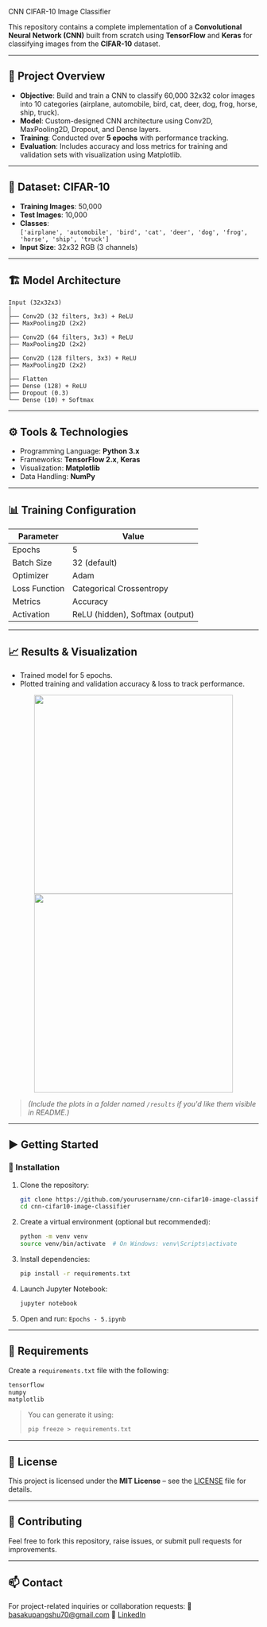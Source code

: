 CNN CIFAR-10 Image Classifier

This repository contains a complete implementation of a **Convolutional Neural Network (CNN)** built from scratch using **TensorFlow** and **Keras** for classifying images from the **CIFAR-10** dataset.

---

## 📌 Project Overview

- **Objective**: Build and train a CNN to classify 60,000 32x32 color images into 10 categories (airplane, automobile, bird, cat, deer, dog, frog, horse, ship, truck).
- **Model**: Custom-designed CNN architecture using Conv2D, MaxPooling2D, Dropout, and Dense layers.
- **Training**: Conducted over **5 epochs** with performance tracking.
- **Evaluation**: Includes accuracy and loss metrics for training and validation sets with visualization using Matplotlib.

---

## 📁 Dataset: CIFAR-10

- **Training Images**: 50,000
- **Test Images**: 10,000
- **Classes**:  
  `['airplane', 'automobile', 'bird', 'cat', 'deer', 'dog', 'frog', 'horse', 'ship', 'truck']`
- **Input Size**: 32x32 RGB (3 channels)

---

## 🏗️ Model Architecture

```text
Input (32x32x3)
│
├── Conv2D (32 filters, 3x3) + ReLU
├── MaxPooling2D (2x2)
│
├── Conv2D (64 filters, 3x3) + ReLU
├── MaxPooling2D (2x2)
│
├── Conv2D (128 filters, 3x3) + ReLU
├── MaxPooling2D (2x2)
│
├── Flatten
├── Dense (128) + ReLU
├── Dropout (0.3)
└── Dense (10) + Softmax
````

---

## ⚙️ Tools & Technologies

* Programming Language: **Python 3.x**
* Frameworks: **TensorFlow 2.x**, **Keras**
* Visualization: **Matplotlib**
* Data Handling: **NumPy**

---

## 📊 Training Configuration

| Parameter     | Value                           |
| ------------- | ------------------------------- |
| Epochs        | 5                               |
| Batch Size    | 32 (default)                    |
| Optimizer     | Adam                            |
| Loss Function | Categorical Crossentropy        |
| Metrics       | Accuracy                        |
| Activation    | ReLU (hidden), Softmax (output) |

---

## 📈 Results & Visualization

* Trained model for 5 epochs.
* Plotted training and validation accuracy & loss to track performance.

<p align="center">
  <img src="results/accuracy_plot.png" width="400"/>
  <img src="results/loss_plot.png" width="400"/>
</p>

> *(Include the plots in a folder named `/results` if you'd like them visible in README.)*

---

## ▶️ Getting Started

### 🔧 Installation

1. Clone the repository:

   ```bash
   git clone https://github.com/yourusername/cnn-cifar10-image-classifier.git
   cd cnn-cifar10-image-classifier
   ```

2. Create a virtual environment (optional but recommended):

   ```bash
   python -m venv venv
   source venv/bin/activate  # On Windows: venv\Scripts\activate
   ```

3. Install dependencies:

   ```bash
   pip install -r requirements.txt
   ```

4. Launch Jupyter Notebook:

   ```bash
   jupyter notebook
   ```

5. Open and run: `Epochs - 5.ipynb`

---

## 🧾 Requirements

Create a `requirements.txt` file with the following:

```txt
tensorflow
numpy
matplotlib
```

> You can generate it using:
>
> ```bash
> pip freeze > requirements.txt
> ```

---

## 📝 License

This project is licensed under the **MIT License** – see the [LICENSE](LICENSE) file for details.

---

## 🤝 Contributing

Feel free to fork this repository, raise issues, or submit pull requests for improvements.

---

## 📫 Contact

For project-related inquiries or collaboration requests:
📧 [basakupangshu70@gmail.com](mailto:basakupangshu70@gmail.com)
🔗 [LinkedIn](https://www.linkedin.com/in/upangshu-basak/)
